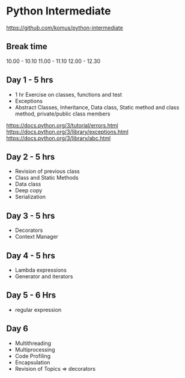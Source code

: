 # Python Intermediate

https://github.com/komus/python-intermediate

## Break time
10.00 - 10.10
11.00 - 11.10
12.00 - 12.30

## Day 1 - 5 hrs
-  1 hr Exercise on classes, functions and test
- Exceptions
- Abstract Classes, Inheritance, Data class, Static method and class method, private/public class members

https://docs.python.org/3/tutorial/errors.html
https://docs.python.org/3/library/exceptions.html
https://docs.python.org/3/library/abc.html

## Day 2 - 5 hrs
- Revision of previous class
- Class and Static Methods
- Data class
- Deep copy
- Serialization

## Day 3 - 5 hrs
- Decorators
- Context Manager

## Day 4 - 5 hrs
- Lambda expressions
- Generator and iterators

## Day 5 - 6 Hrs
- regular expression

## Day 6 
- Multithreading
- Multiprocessing
- Code Profiling 
- Encapsulation
- Revision of Topics => decorators

